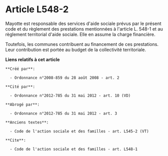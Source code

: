 # Article L548-2

Mayotte est responsable des services d'aide sociale prévus par le présent code et du règlement des prestations mentionnées à
l'article L. 548-1 et au règlement territorial d'aide sociale. Elle en assume la charge financière. 

Toutefois, les communes contribuent au financement de ces prestations. Leur contribution est portée au budget de la
collectivité territoriale.

**Liens relatifs à cet article**

	**Créé par**:

	  - Ordonnance n°2008-859 du 28 août 2008 - art. 2

	**Cité par**:

	  - Ordonnance n°2012-785 du 31 mai 2012 - art. 10 (VD)

	**Abrogé par**:

	  - Ordonnance n°2012-785 du 31 mai 2012 - art. 3

	**Anciens textes**:

	  - Code de l'action sociale et des familles - art. L545-2 (VT)

	**Cite**:

	  - Code de l'action sociale et des familles - art. L548-1
